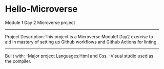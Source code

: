 # Hello-Microverse

Module 1 Day 2 Microverse project
*******************************************************************
Project Description:This project is a Microverse Module1 Day2 exercise to aid in mastery of setting up Github workflows and Github Actions for linting.
*******************************************************************
Built with:
-Major project Languages:Html and Css.
-Visual studio used as the compiler.
